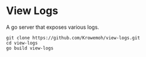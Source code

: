 # View Logs

A go server that exposes various logs.

```
git clone https://github.com/Krowemoh/view-logs.git
cd view-logs
go build view-logs
```


